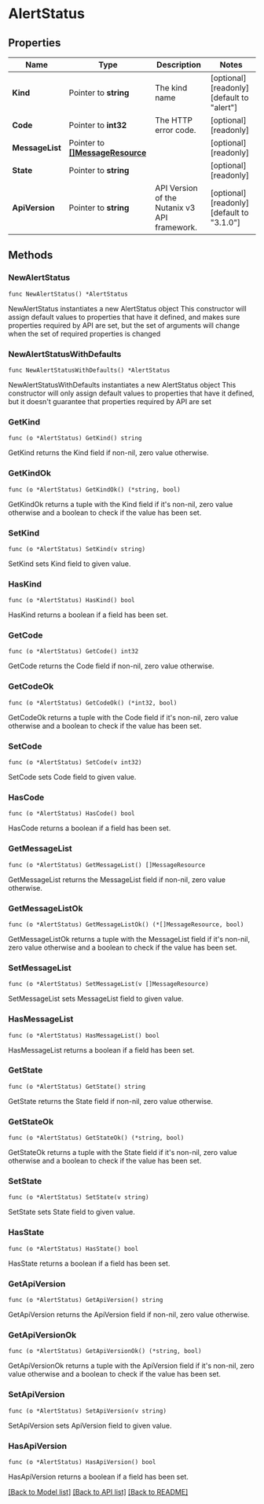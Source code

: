 # AlertStatus

## Properties

Name | Type | Description | Notes
------------ | ------------- | ------------- | -------------
**Kind** | Pointer to **string** | The kind name | [optional] [readonly] [default to "alert"]
**Code** | Pointer to **int32** | The HTTP error code. | [optional] [readonly] 
**MessageList** | Pointer to [**[]MessageResource**](MessageResource.md) |  | [optional] [readonly] 
**State** | Pointer to **string** |  | [optional] [readonly] 
**ApiVersion** | Pointer to **string** | API Version of the Nutanix v3 API framework. | [optional] [readonly] [default to "3.1.0"]

## Methods

### NewAlertStatus

`func NewAlertStatus() *AlertStatus`

NewAlertStatus instantiates a new AlertStatus object
This constructor will assign default values to properties that have it defined,
and makes sure properties required by API are set, but the set of arguments
will change when the set of required properties is changed

### NewAlertStatusWithDefaults

`func NewAlertStatusWithDefaults() *AlertStatus`

NewAlertStatusWithDefaults instantiates a new AlertStatus object
This constructor will only assign default values to properties that have it defined,
but it doesn't guarantee that properties required by API are set

### GetKind

`func (o *AlertStatus) GetKind() string`

GetKind returns the Kind field if non-nil, zero value otherwise.

### GetKindOk

`func (o *AlertStatus) GetKindOk() (*string, bool)`

GetKindOk returns a tuple with the Kind field if it's non-nil, zero value otherwise
and a boolean to check if the value has been set.

### SetKind

`func (o *AlertStatus) SetKind(v string)`

SetKind sets Kind field to given value.

### HasKind

`func (o *AlertStatus) HasKind() bool`

HasKind returns a boolean if a field has been set.

### GetCode

`func (o *AlertStatus) GetCode() int32`

GetCode returns the Code field if non-nil, zero value otherwise.

### GetCodeOk

`func (o *AlertStatus) GetCodeOk() (*int32, bool)`

GetCodeOk returns a tuple with the Code field if it's non-nil, zero value otherwise
and a boolean to check if the value has been set.

### SetCode

`func (o *AlertStatus) SetCode(v int32)`

SetCode sets Code field to given value.

### HasCode

`func (o *AlertStatus) HasCode() bool`

HasCode returns a boolean if a field has been set.

### GetMessageList

`func (o *AlertStatus) GetMessageList() []MessageResource`

GetMessageList returns the MessageList field if non-nil, zero value otherwise.

### GetMessageListOk

`func (o *AlertStatus) GetMessageListOk() (*[]MessageResource, bool)`

GetMessageListOk returns a tuple with the MessageList field if it's non-nil, zero value otherwise
and a boolean to check if the value has been set.

### SetMessageList

`func (o *AlertStatus) SetMessageList(v []MessageResource)`

SetMessageList sets MessageList field to given value.

### HasMessageList

`func (o *AlertStatus) HasMessageList() bool`

HasMessageList returns a boolean if a field has been set.

### GetState

`func (o *AlertStatus) GetState() string`

GetState returns the State field if non-nil, zero value otherwise.

### GetStateOk

`func (o *AlertStatus) GetStateOk() (*string, bool)`

GetStateOk returns a tuple with the State field if it's non-nil, zero value otherwise
and a boolean to check if the value has been set.

### SetState

`func (o *AlertStatus) SetState(v string)`

SetState sets State field to given value.

### HasState

`func (o *AlertStatus) HasState() bool`

HasState returns a boolean if a field has been set.

### GetApiVersion

`func (o *AlertStatus) GetApiVersion() string`

GetApiVersion returns the ApiVersion field if non-nil, zero value otherwise.

### GetApiVersionOk

`func (o *AlertStatus) GetApiVersionOk() (*string, bool)`

GetApiVersionOk returns a tuple with the ApiVersion field if it's non-nil, zero value otherwise
and a boolean to check if the value has been set.

### SetApiVersion

`func (o *AlertStatus) SetApiVersion(v string)`

SetApiVersion sets ApiVersion field to given value.

### HasApiVersion

`func (o *AlertStatus) HasApiVersion() bool`

HasApiVersion returns a boolean if a field has been set.


[[Back to Model list]](../README.md#documentation-for-models) [[Back to API list]](../README.md#documentation-for-api-endpoints) [[Back to README]](../README.md)


